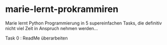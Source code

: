 # marie-lernt-prokrammiren
Marie lernt Python Programmierung in 5 supereinfachen Tasks, die definitiv nicht viel Zeit in Anspruch nehmen werden...

Task 0 : ReadMe überarbeiten